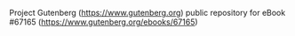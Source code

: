 Project Gutenberg (https://www.gutenberg.org) public repository for eBook #67165 (https://www.gutenberg.org/ebooks/67165)
